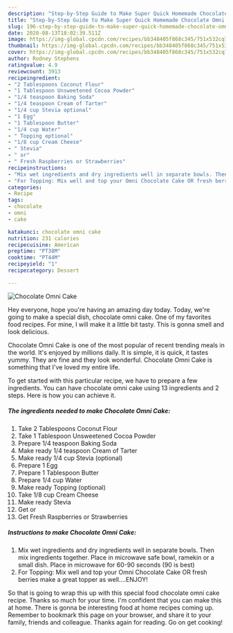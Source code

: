 ```yaml
---
description: "Step-by-Step Guide to Make Super Quick Homemade Chocolate Omni Cake"
title: "Step-by-Step Guide to Make Super Quick Homemade Chocolate Omni Cake"
slug: 196-step-by-step-guide-to-make-super-quick-homemade-chocolate-omni-cake
date: 2020-08-13T18:02:39.511Z
image: https://img-global.cpcdn.com/recipes/bb348405f868c345/751x532cq70/chocolate-omni-cake-recipe-main-photo.jpg
thumbnail: https://img-global.cpcdn.com/recipes/bb348405f868c345/751x532cq70/chocolate-omni-cake-recipe-main-photo.jpg
cover: https://img-global.cpcdn.com/recipes/bb348405f868c345/751x532cq70/chocolate-omni-cake-recipe-main-photo.jpg
author: Rodney Stephens
ratingvalue: 4.9
reviewcount: 3913
recipeingredient:
- "2 Tablespoons Coconut Flour"
- "1 Tablespoon Unsweetened Cocoa Powder"
- "1/4 teaspoon Baking Soda"
- "1/4 teaspoon Cream of Tarter"
- "1/4 cup Stevia optional"
- "1 Egg"
- "1 Tablespoon Butter"
- "1/4 cup Water"
- " Topping optional"
- "1/8 cup Cream Cheese"
- " Stevia"
- " or"
- " Fresh Raspberries or Strawberries"
recipeinstructions:
- "Mix wet ingredients and dry ingredients well in separate bowls. Then mix ingredients together. Place in microwave safe bowl, ramekin or a small dish. Place in microwave for 60-90 seconds (90 is best)"
- "For Topping: Mix well and top your Omni Chocolate Cake OR fresh berries make a great topper as well....ENJOY!"
categories:
- Recipe
tags:
- chocolate
- omni
- cake

katakunci: chocolate omni cake 
nutrition: 231 calories
recipecuisine: American
preptime: "PT38M"
cooktime: "PT44M"
recipeyield: "1"
recipecategory: Dessert

---
```



![Chocolate Omni Cake](https://img-global.cpcdn.com/recipes/bb348405f868c345/751x532cq70/chocolate-omni-cake-recipe-main-photo.jpg)

Hey everyone, hope you're having an amazing day today. Today, we're going to make a special dish, chocolate omni cake. One of my favorites food recipes. For mine, I will make it a little bit tasty. This is gonna smell and look delicious.

Chocolate Omni Cake is one of the most popular of recent trending meals in the world. It's enjoyed by millions daily. It is simple, it is quick, it tastes yummy. They are fine and they look wonderful. Chocolate Omni Cake is something that I've loved my entire life.




To get started with this particular recipe, we have to prepare a few ingredients. You can have chocolate omni cake using 13 ingredients and 2 steps. Here is how you can achieve it.

<!--inarticleads1-->

##### The ingredients needed to make Chocolate Omni Cake:

1. Take 2 Tablespoons Coconut Flour
1. Take 1 Tablespoon Unsweetened Cocoa Powder
1. Prepare 1/4 teaspoon Baking Soda
1. Make ready 1/4 teaspoon Cream of Tarter
1. Make ready 1/4 cup Stevia (optional)
1. Prepare 1 Egg
1. Prepare 1 Tablespoon Butter
1. Prepare 1/4 cup Water
1. Make ready  Topping (optional)
1. Take 1/8 cup Cream Cheese
1. Make ready  Stevia
1. Get  or
1. Get  Fresh Raspberries or Strawberries




<!--inarticleads2-->

##### Instructions to make Chocolate Omni Cake:

1. Mix wet ingredients and dry ingredients well in separate bowls. Then mix ingredients together. Place in microwave safe bowl, ramekin or a small dish. Place in microwave for 60-90 seconds (90 is best)
1. For Topping: Mix well and top your Omni Chocolate Cake OR fresh berries make a great topper as well....ENJOY!




So that is going to wrap this up with this special food chocolate omni cake recipe. Thanks so much for your time. I'm confident that you can make this at home. There is gonna be interesting food at home recipes coming up. Remember to bookmark this page on your browser, and share it to your family, friends and colleague. Thanks again for reading. Go on get cooking!
